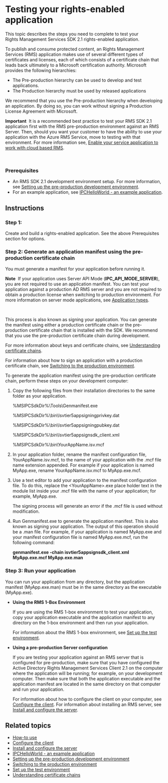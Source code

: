 Testing your rights-enabled application
==============================================================================================

This topic describes the steps you need to complete to test your Rights Management Services SDK 2.1 rights-enabled application.

To publish and consume protected content, an Rights Management Services (RMS) application makes use of several different types of certificates and licenses, each of which consists of a certificate chain that leads back ultimately to a Microsoft certification authority. Microsoft provides the following hierarchies:

-   The Pre-production hierarchy can be used to develop and test applications.
-   The Production hierarchy must be used by released applications

We recommend that you use the Pre-production hierarchy when developing an application. By doing so, you can work without signing a Production License Agreement with Microsoft.

**Important**  It is a recommended best practice to test your RMS SDK 2.1 application first with the RMS pre-production environment against an RMS Server. Then, should you want your customer to have the ability to use your application with the Azure RMS Service, move to testing with that environment. For more information see, [Enable your service application to work with cloud based RMS](how_to_use_file_api_with_aadrm__cloud_.md).

 

### <span id="Prerequisites"></span><span id="prerequisites"></span><span id="PREREQUISITES"></span>Prerequisites

-   An RMS SDK 2.1 development environment setup. For more information, see [Setting up the pre-production development environment](how_to_set_up_the_pre-production_development_environment.md).
-   For an example application, see [IPCHelloWorld - an example application](how_to_build_your_first_application.md).

Instructions
------------

### <span></span>Step 1:

Create and build a rights-enabled application. See the above Prerequisites section for options.

### <span id="Generate_an_application_manifest_using_the_pre-production_certificate_chain"></span><span id="generate_an_application_manifest_using_the_pre-production_certificate_chain"></span><span id="GENERATE_AN_APPLICATION_MANIFEST_USING_THE_PRE-PRODUCTION_CERTIFICATE_CHAIN"></span>Step 2: Generate an application manifest using the pre-production certificate chain

You must generate a manifest for your application before running it.

**Note**  If your application uses Server API Mode (**IPC\_API\_MODE\_SERVER**), you are not required to use an application manifest. You can test your application against a production AD RMS server and you are not required to obtain a production license when switching to production environment. For more information on server mode applications, see [Application types](application_types.md).

 

This process is also known as signing your application. You can generate the manifest using either a production certificate chain or the pre-production certificate chain that is installed with the SDK. We recommend that you use the pre-production certificate chain during development.

For more information about keys and certificate chains, see [Understanding certificate chains](understanding_certificate_chains.md).

For information about how to sign an application with a production certificate chain, see [Switching to the production environment](switching_to_the_production_environment.md).

To generate the application manifest using the pre-production certificate chain, perform these steps on your development computer:

1.  Copy the following files from their installation directories to the same folder as your application.

    %MSIPCSdkDir%\\Tools\\Genmanifest.exe

    %MSIPCSdkDir%\\bin\\Isvtier5appsigningprivkey.dat

    %MSIPCSdkDir%\\bin\\Isvtier5appsigningpubkey.dat

    %MSIPCSdkDir%\\bin\\Isvtier5appsignsdk\_client.xml

    %MSIPCSdkDir%\\bin\\YourAppName.isv.mcf

2.  In your application folder, rename the manifest configuration file, YourAppName.isv.mcf, to the name of your application with the .mcf file name extension appended. For example if your application is named MyApp.exe, rename YourAppName.isv.mcf to MyApp.exe.mcf.

3.  Use a text editor to add your application to the manifest configuration file. To do this, replace the &lt;YourAppName&gt;.exe place holder text in the module list inside your .mcf file with the name of your application; for example, MyApp.exe.

    The signing process will generate an error if the .mcf file is used without modification.

4.  Run Genmanifest.exe to generate the application manifest. This is also known as signing your application. The output of this operation should be a .man file. For example, if your application is named MyApp.exe and your manifest configuration file is named MyApp.exe.mcf, run the following command:

    **genmanifest.exe -chain isvtier5appsignsdk\_client.xml MyApp.exe.mcf MyApp.exe.man**

### <span id="Run_your_application"></span><span id="run_your_application"></span><span id="RUN_YOUR_APPLICATION"></span>Step 3: Run your application

You can run your application from any directory, but the application manifest (MyApp.exe.man) must be in the same directory as the executable (MyApp.exe).

-   **Using the RMS 1-Box Environment**

    If you are using the RMS 1-box environment to test your application, copy your application executable and the application manifest to any directory on the 1-box environment and then run your application.

    For information about the RMS 1-box environment, see [Set up the test environment](how_to_set_up_your_test_environment.md).

-   **Using a pre-production Server configuration**

    If you are testing your application against an RMS server that is configured for pre-production, make sure that you have configured the Active Directory Rights Management Services Client 2.1 on the computer where the application will be running; for example, on your development computer. Then make sure that both the application executable and the application manifest are located in the same directory on that computer and run your application.

    For information about how to configure the client on your computer, see [Configure the client](how_to_configure_the_ad_rms_client_2_0.md). For information about installing an RMS server, see [Install and configure the server](how_to_install_and_configure_an_rms_server.md).

<span id="related_topics"></span>Related topics
-----------------------------------------------

* [How-to use](how_to_use_msipc.md)
* [Configure the client](how_to_configure_the_ad_rms_client_2_0.md)
* [Install and configure the server](how_to_install_and_configure_an_rms_server.md)
* [IPCHelloWorld - an example application](how_to_build_your_first_application.md)
* [Setting up the pre-production development environment](how_to_set_up_the_pre-production_development_environment.md)
* [Switching to the production environment](switching_to_the_production_environment.md)
* [Set up the test environment](how_to_set_up_your_test_environment.md)
* [Understanding certificate chains](understanding_certificate_chains.md)
 

 



